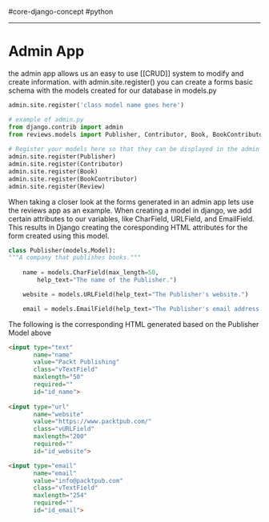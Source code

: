 #core-django-concept #python 

___
# Admin App
the admin app allows us an easy to use [[CRUD]] system to modify and create information. with admin.site.register() you can create a forms basic schema with the models created for our database in models.py
```python
admin.site.register('class model name goes here')

# example of admin.py
from django.contrib import admin  
from reviews.models import Publisher, Contributor, Book, BookContributor, Review  
  
# Register your models here so that they can be displayed in the admin app  
admin.site.register(Publisher)  
admin.site.register(Contributor)  
admin.site.register(Book)  
admin.site.register(BookContributor)  
admin.site.register(Review)
```

When taking a closer look at the forms generated in an admin app lets use the reviews app as an example. When creating a model in django, we add certain attributes to our variables, like CharField, URLField, and EmailField. This results in Django creating the coresponding HTML attributes for the form created using this model.
```python
class Publisher(models.Model):
"""A company that publishes books."""
    
    name = models.CharField(max_length=50,
	    help_text="The name of the Publisher.")

    website = models.URLField(help_text="The Publisher's website.")

    email = models.EmailField(help_text="The Publisher's email address.")
```

The following is the corresponding HTML generated based on the Publisher Model above
```html
<input type="text" 
	   name="name" 
	   value="Packt Publishing"
	   class="vTextField" 
	   maxlength="50"
	   required=""
	   id="id_name">
	   
<input type="url" 
	   name="website" 
	   value="https://www.packtpub.com/"
	   class="vURLField" 
	   maxlength="200" 
	   required=""
	   id="id_website">            

<input type="email" 
	   name="email" 
	   value="info@packtpub.com"
	   class="vTextField" 
	   maxlength="254" 
	   required=""
	   id="id_email">
```